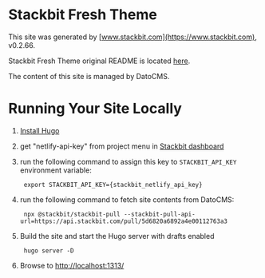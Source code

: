 # Stackbit Fresh Theme

This site was generated by [www.stackbit.com](https://www.stackbit.com), v0.2.66.

Stackbit Fresh Theme original README is located [here](./README.theme.md).

The content of this site is managed by DatoCMS.

# Running Your Site Locally

1. [Install Hugo](https://gohugo.io/getting-started/quick-start/#step-1-install-hugo)

1. get "netlify-api-key" from project menu in [Stackbit dashboard](https://app.stackbit.com/dashboard)

1. run the following command to assign this key to `STACKBIT_API_KEY` environment variable:

        export STACKBIT_API_KEY={stackbit_netlify_api_key}

1. run the following command to fetch site contents from DatoCMS:

        npx @stackbit/stackbit-pull --stackbit-pull-api-url=https://api.stackbit.com/pull/5d6820a6892a4e00112763a3

1. Build the site and start the Hugo server with drafts enabled

        hugo server -D

1. Browse to [http://localhost:1313/](http://localhost:1313/)
